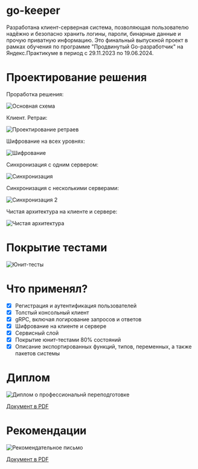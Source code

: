 # go-keeper

Разработана клиент-серверная система, позволяющая пользователю надёжно и безопасно хранить логины, пароли, бинарные данные и прочую приватную информацию. Это финальный выпускной проект в рамках обучения по программе "Продвинутый Go-разработчик" на Яндекс.Практикуме в период с 29.11.2023 по 19.06.2024.

# Проектирование решения

Проработка решения:

![Основная схема](info/main-scheme.png)

Клиент. Ретраи:

![Проектирование ретраев](info/client-retry.png)

Шифрование на всех уровнях:

![Шифрование](info/main-encryption.png)

Синхронизация с одним сервером:

![Синхронизация](info/sync-one-server.png)

Синхронизация с несколькими серверами:

![Синхронизация 2](info/sync-many-servers.png)

Чистая архитектура на клиенте и сервере:

![Чистая архитектура](info/main-app-architecture.png)

# Покрытие тестами

![Юнит-тесты](info/tests-coverage.png)

# Что применял?

- [x] Регистрация и аутентификация пользователей
- [x] Толстый консольный клиент
- [x] gRPC, включая логирование запросов и ответов
- [x] Шифрование на клиенте и сервере
- [x] Сервисный слой
- [x] Покрытие юнит-тестами 80% состояний
- [x] Описание экспортированных функций, типов, переменных, а также пакетов системы

# Диплом

![Диплом о профессиональнй переподготовке](info/diplom.png)

[Документ в PDF](info/diplom-ayakimchuk.pdf)

# Рекомендации

![Рекомендательное письмо](info/recommendation.png)

[Документ в PDF](info/recommendation-ayakimchuk.pdf)